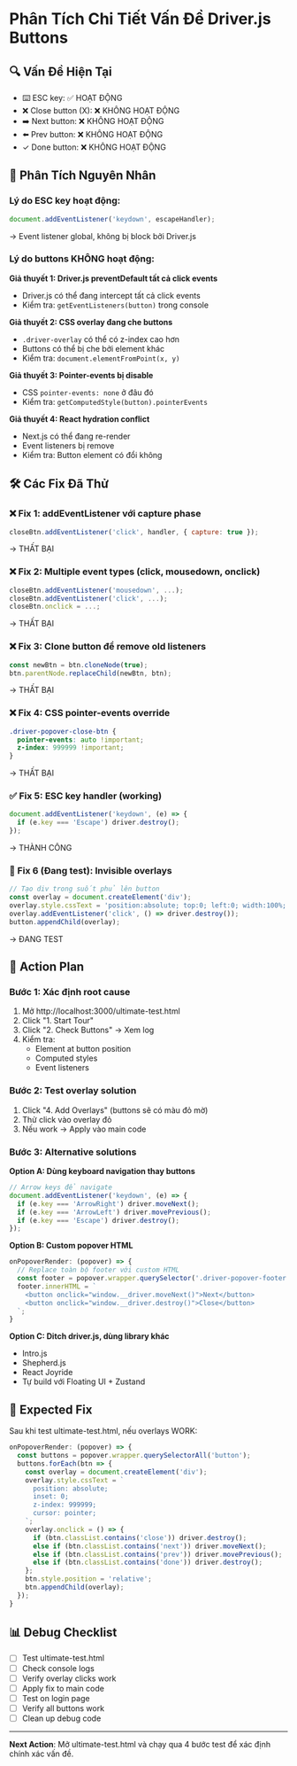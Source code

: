 # Phân Tích Chi Tiết Vấn Đề Driver.js Buttons

## 🔍 Vấn Đề Hiện Tại
- ⌨️ ESC key: ✅ HOẠT ĐỘNG
- ❌ Close button (X): ❌ KHÔNG HOẠT ĐỘNG
- ➡️ Next button: ❌ KHÔNG HOẠT ĐỘNG  
- ⬅️ Prev button: ❌ KHÔNG HOẠT ĐỘNG
- ✓ Done button: ❌ KHÔNG HOẠT ĐỘNG

## 🧐 Phân Tích Nguyên Nhân

### Lý do ESC key hoạt động:
```javascript
document.addEventListener('keydown', escapeHandler);
```
→ Event listener global, không bị block bởi Driver.js

### Lý do buttons KHÔNG hoạt động:

**Giả thuyết 1: Driver.js preventDefault tất cả click events**
- Driver.js có thể đang intercept tất cả click events
- Kiểm tra: `getEventListeners(button)` trong console

**Giả thuyết 2: CSS overlay đang che buttons**
- `.driver-overlay` có thể có z-index cao hơn
- Buttons có thể bị che bởi element khác
- Kiểm tra: `document.elementFromPoint(x, y)`

**Giả thuyết 3: Pointer-events bị disable**
- CSS `pointer-events: none` ở đâu đó
- Kiểm tra: `getComputedStyle(button).pointerEvents`

**Giả thuyết 4: React hydration conflict**
- Next.js có thể đang re-render
- Event listeners bị remove
- Kiểm tra: Button element có đổi không

## 🛠️ Các Fix Đã Thử

### ❌ Fix 1: addEventListener với capture phase
```javascript
closeBtn.addEventListener('click', handler, { capture: true });
```
→ THẤT BẠI

### ❌ Fix 2: Multiple event types (click, mousedown, onclick)
```javascript
closeBtn.addEventListener('mousedown', ...);
closeBtn.addEventListener('click', ...);
closeBtn.onclick = ...;
```
→ THẤT BẠI

### ❌ Fix 3: Clone button để remove old listeners
```javascript
const newBtn = btn.cloneNode(true);
btn.parentNode.replaceChild(newBtn, btn);
```
→ THẤT BẠI

### ❌ Fix 4: CSS pointer-events override
```css
.driver-popover-close-btn {
  pointer-events: auto !important;
  z-index: 999999 !important;
}
```
→ THẤT BẠI

### ✅ Fix 5: ESC key handler (working)
```javascript
document.addEventListener('keydown', (e) => {
  if (e.key === 'Escape') driver.destroy();
});
```
→ THÀNH CÔNG

### 🔄 Fix 6 (Đang test): Invisible overlays
```javascript
// Tạo div trong suốt phủ lên button
const overlay = document.createElement('div');
overlay.style.cssText = 'position:absolute; top:0; left:0; width:100%; height:100%; z-index:999999';
overlay.addEventListener('click', () => driver.destroy());
button.appendChild(overlay);
```
→ ĐANG TEST

## 📝 Action Plan

### Bước 1: Xác định root cause
1. Mở http://localhost:3000/ultimate-test.html
2. Click "1. Start Tour"
3. Click "2. Check Buttons" → Xem log
4. Kiểm tra:
   - Element at button position
   - Computed styles
   - Event listeners

### Bước 2: Test overlay solution
1. Click "4. Add Overlays" (buttons sẽ có màu đỏ mờ)
2. Thử click vào overlay đỏ
3. Nếu work → Apply vào main code

### Bước 3: Alternative solutions

**Option A: Dùng keyboard navigation thay buttons**
```javascript
// Arrow keys để navigate
document.addEventListener('keydown', (e) => {
  if (e.key === 'ArrowRight') driver.moveNext();
  if (e.key === 'ArrowLeft') driver.movePrevious();
  if (e.key === 'Escape') driver.destroy();
});
```

**Option B: Custom popover HTML**
```javascript
onPopoverRender: (popover) => {
  // Replace toàn bộ footer với custom HTML
  const footer = popover.wrapper.querySelector('.driver-popover-footer');
  footer.innerHTML = `
    <button onclick="window.__driver.moveNext()">Next</button>
    <button onclick="window.__driver.destroy()">Close</button>
  `;
}
```

**Option C: Ditch driver.js, dùng library khác**
- Intro.js
- Shepherd.js  
- React Joyride
- Tự build với Floating UI + Zustand

## 🎯 Expected Fix

Sau khi test ultimate-test.html, nếu overlays WORK:
```javascript
onPopoverRender: (popover) => {
  const buttons = popover.wrapper.querySelectorAll('button');
  buttons.forEach(btn => {
    const overlay = document.createElement('div');
    overlay.style.cssText = `
      position: absolute;
      inset: 0;
      z-index: 999999;
      cursor: pointer;
    `;
    overlay.onclick = () => {
      if (btn.classList.contains('close')) driver.destroy();
      else if (btn.classList.contains('next')) driver.moveNext();
      else if (btn.classList.contains('prev')) driver.movePrevious();
      else if (btn.classList.contains('done')) driver.destroy();
    };
    btn.style.position = 'relative';
    btn.appendChild(overlay);
  });
}
```

## 📊 Debug Checklist

- [ ] Test ultimate-test.html
- [ ] Check console logs
- [ ] Verify overlay clicks work
- [ ] Apply fix to main code
- [ ] Test on login page
- [ ] Verify all buttons work
- [ ] Clean up debug code

---

**Next Action**: Mở ultimate-test.html và chạy qua 4 bước test để xác định chính xác vấn đề.
